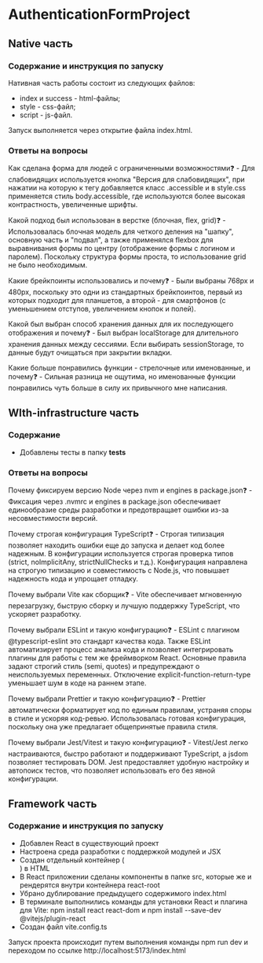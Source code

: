 # AuthenticationFormProject

## Native часть

### Содержание и инструкция по запуску

Нативная часть работы состоит из следующих файлов:
* index и success - html-файлы;
* style - css-файл;
* script - js-файл.

Запуск выполняется через открытие файла index.html.

### Ответы на вопросы

Как сделана форма для людей с ограниченными возможностями❓ - Для слабовидящих используется кнопка "Версия для слабовидящих", при нажатии на которую к тегу <body> добавляется класс .accessible и в style.css применяется стиль body.accessible, где используются более высокая контрастность, увеличенные шрифты.

Какой подход был использован в верстке (блочная, flex, grid)❓ - Использовалась блочная модель для четкого деления на "шапку", основную часть и "подвал", а также применялся flexbox для выравнивания формы по центру (отображение формы с логином и паролем). Поскольку структура формы проста, то использование grid не было необходимым.

Какие брейкпоинты использовались и почему❓ - Были выбраны 768px и 480px, поскольку это одни из стандартных брейкпоинтов, первый из которых подходит для планшетов, а второй - для смартфонов (с уменьшением отступов, увеличением кнопок и полей).

Какой был выбран способ хранения данных для их последующего отображения и почему❓ - Был выбран localStorage для длительного хранения данных между сессиями. Если выбирать sessionStorage, то данные будут очищаться при закрытии вкладки.

Какие больше понравились функции - стрелочные или именованные, и почему❓ - Сильная разница не ощутима, но именованные функции понравились чуть больше в силу их привычного мне написания.

## WIth-infrastructure часть

### Содержание

* Добавлены тесты в папку __tests__

### Ответы на вопросы

Почему фиксируем версию Node через nvm и engines в package.json❓ - Фиксация через .nvmrc и engines в package.json обеспечивает единообразие среды разработки и предотвращает ошибки из-за несовместимости версий.

Почему строгая конфигурация TypeScript❓ - Строгая типизация позволяет находить ошибки еще до запуска и делает код более надежным. В конфигурации используется строгая проверка типов (strict, noImplicitAny, strictNullChecks и т.д.). Конфигурация направлена на строгую типизацию и совместимость с Node.js, что повышает надежность кода и упрощает отладку.

Почему выбрали Vite как сборщик❓ - Vite обеспечивает мгновенную перезагрузку, быструю сборку и лучшую поддержку TypeScript, что ускоряет разработку.

Почему выбрали ESLint и такую конфигурацию❓ - ESLint с плагином @typescript-eslint это стандарт качества кода. Также ESLint автоматизирует процесс анализа кода и позволяет интегрировать плагины для работы с тем же фреймворком React. Основные правила задают строгий стиль (semi, quotes) и предупреждают о неиспользуемых переменных. Отключение explicit-function-return-type уменьшает шум в коде на раннем этапе.

Почему выбрали Prettier и такую конфигурацию❓ - Prettier автоматически форматирует код по единым правилам, устраняя споры в стиле и ускоряя код-ревью. Использовалась готовая конфигурация, поскольку она уже предлагает общепринятые правила стиля.

Почему выбрали Jest/Vitest и такую конфигурацию❓ - Vitest/Jest легко настраиваются, быстро работают и поддерживают TypeScript, а jsdom позволяет тестировать DOM. Jest предоставляет удобную настройку и автопоиск тестов, что позволяет использовать его без явной конфигурации.

## Framework часть

### Содержание и инструкция по запуску

* Добавлен React в существующий проект
* Настроена среда разработки с поддержкой модулей и JSX
* Создан отдельный контейнер (<div id="react-root"></div>) в HTML
* В React приложении сделаны компоненты в папке src, которые же и рендерятся внутри контейнера react-root
* Убрано дублирование предыдущего содержимого index.html
* В терминале выполнились команды для установки React и плагина для Vite: npm install react react-dom и npm install --save-dev @vitejs/plugin-react
* Создан файл vite.config.ts

Запуск проекта происходит путем выполнения команды npm run dev и переходом по ссылке http://localhost:5173/index.html
